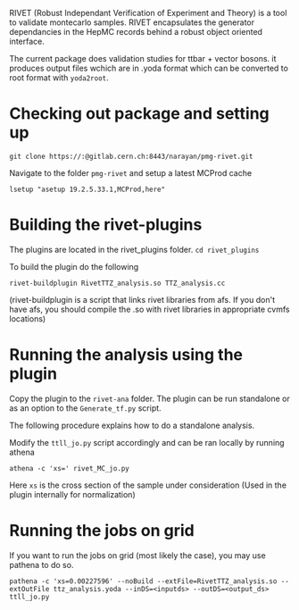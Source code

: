 RIVET (Robust Independant Verification of Experiment and Theory) is a tool to validate montecarlo samples. 
RIVET encapsulates the generator dependancies in the HepMC records behind a robust object oriented interface. 

The current package does validation studies for ttbar + vector bosons. it produces output files wchich are in .yoda format which can be 
converted to root format with `yoda2root`. 

# Checking out package and setting up 

```
git clone https://:@gitlab.cern.ch:8443/narayan/pmg-rivet.git
``` 

Navigate to the folder ``pmg-rivet`` and setup a latest MCProd cache


```
lsetup "asetup 19.2.5.33.1,MCProd,here" 
```
#  Building the rivet-plugins

The plugins are located in the rivet_plugins folder. ``cd rivet_plugins``

To build the plugin do the following 
```
rivet-buildplugin RivetTTZ_analysis.so TTZ_analysis.cc
```

(rivet-buildplugin is a script that links rivet libraries from afs. If you don't have afs, you should compile the .so with rivet libraries in appropriate cvmfs locations)

# Running the analysis using the plugin 
Copy the plugin to the ``rivet-ana`` folder. The plugin can be run standalone or as an option to the ``Generate_tf.py`` script. 

The following procedure explains how to do a standalone analysis. 

Modify the ``ttll_jo.py`` script accordingly  and can be ran locally by running athena 

```
athena -c 'xs=' rivet_MC_jo.py
```
Here ``xs`` is the cross section of the sample under consideration (Used in the plugin internally for normalization)

# Running the jobs on grid

If you want to run the jobs on grid (most likely the case), you may use pathena to do so.

```
pathena -c 'xs=0.00227596' --noBuild --extFile=RivetTTZ_analysis.so --extOutFile ttz_analysis.yoda --inDS=<inputds> --outDS=<output_ds>  ttll_jo.py
```